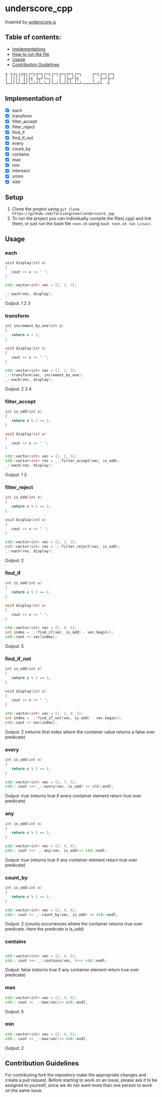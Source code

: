 # underscore_cpp
Inspired by [underscore.js](https://underscorejs.org) <br>
## Table of contents:
* [Implementations](./README.md#implementation-of)
* [How to run the file](./README.md#setup)
* [Usage](./README.md#usage)
* [Contribution Guidelines](./README.md#contribution-guidelines)

<pre>
┬ ┬┌┐┌┌┬┐┌─┐┬─┐┌─┐┌─┐┌─┐┬─┐┌─┐    ┌─┐┌─┐┌─┐
│ ││││ ││├┤ ├┬┘└─┐│  │ │├┬┘├┤     │  ├─┘├─┘
└─┘┘└┘─┴┘└─┘┴└─└─┘└─┘└─┘┴└─└─┘────└─┘┴  ┴  
</pre>
## Implementation of 
- [x] each
- [x] transform
- [x] filter_accept
- [x] filter_reject
- [x] find_if
- [x] find_if_not
- [x] every
- [x] count_by
- [x] contains
- [x] max
- [x] min
- [x] intersect
- [x] union
- [x] size
## Setup
1. Clone the project using `git clone https://github.com/farziengineer/underscore_cpp` 
2. To run the project you can individually compile the files(.cpp) and link them, or just run the bash file `runn.sh` 
   using `bash runn.sh (on Linux)`. 
## Usage

### each
```C++
void display(int x)
{
   cout << x << " ";
}

std::vector<int> vec = {1, 2, 3};

_::each(vec, display);
```
Output: 1 2 3

### transform
```C++
int increment_by_one(int x)
{
   return x + 1;
}

void display(int x)
{
   cout << x << " ";
}

std::vector<int> vec = {1, 2, 3}; 
_::transform(vec, increment_by_one);
_::each(vec, display);
```
Output: 2 3 4 

### filter_accept
```C++
int is_odd(int x)
{
   return x % 2 == 1;
}

void display(int x)
{
   cout << x << " ";
}

std::vector<int> vec = {1, 2, 3}; 
std::vector<int> res = _::filter_accept(vec, is_odd);
_::each(res, display);
```
Output: 1 3 

### filter_reject
```C++
int is_odd(int x)
{
   return x % 2 == 1;
}

void display(int x)
{
   cout << x << " ";
}

std::vector<int> vec = {1, 2, 3}; 
std::vector<int> res = _::filter_reject(vec, is_odd);
_::each(res, display);
```
Output: 2 

### find_if
```C++
int is_odd(int x)
{
   return x % 2 == 1;
}

void display(int x)
{
   cout << x << " ";
}

std::vector<int> vec = {2, 4, 5}; 
int index = _::find_if(vec, is_odd) - vec.begin();
std::cout << vec[index];
```
Output:  5

### find_if_not
```C++
int is_odd(int x)
{
   return x % 2 == 1;
}

void display(int x)
{
   cout << x << " ";
}

std::vector<int> vec = {1, 2, 4, 5}; 
int index = _::find_if_not(vec, is_odd) - vec.begin();
std::cout << vec[index];
```
Output:  2 (returns first index where the container value returns a false over predicate)

### every
```C++
int is_odd(int x)
{
   return x % 2 == 1;
}

std::vector<int> vec = {3, 7, 5}; 
std:: cout <<< _::every(vec, is_odd) << std::endl;
```
Output:  true (returns true if every container element return true over predicate)

### any
```C++
int is_odd(int x)
{
   return x % 2 == 1;
}

std::vector<int> vec = {2, 4, 5}; 
std:: cout <<< _::any(vec, is_odd)<< std::endl;
```
Output:  true (returns true if any container element return true over predicate)

### count_by
```C++
int is_odd(int x)
{
   return x % 2 == 1;
}

std::vector<int> vec = {2, 4, 5}; 
std:: cout << _::count_by(vec, is_odd) << std::endl;
```
Output:  2 (counts occurrences where the container returns true over predicate. Here the predicate is is_odd)

### contains
```C++

std::vector<int> vec = {2, 4, 5}; 
std:: cout <<< _::contains(vec, 9)<< std::endl;
```
Output:  false (returns true if any container element return true over predicate)

### max
```C++
std::vector<int> vec = {2, 4, 5}; 
std:: cout << _::max(vec)<< std::endl;
```
Output:  5

### min
```C++
std::vector<int> vec = {2, 4, 5}; 
std:: cout << _::max(vec)<< std::endl;
```
Output:  2



## Contribution Guidelines
For contributing fork the repository make the appropriate changes and create a pull request. Before starting to work on an issue, please ask it to be assigned to yourself, since we do not want more than one person to work on the same issue.
